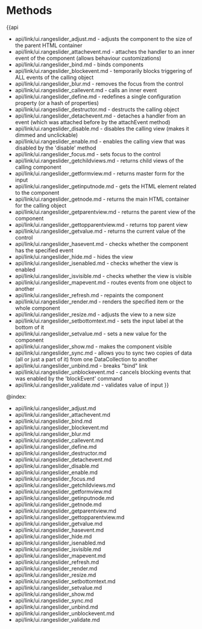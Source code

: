 Methods
=======

{{api
- api/link/ui.rangeslider_adjust.md - adjusts the component to the size of the parent HTML container
- api/link/ui.rangeslider_attachevent.md - attaches the handler to an inner event of the component (allows behaviour customizations)
- api/link/ui.rangeslider_bind.md - binds components
- api/link/ui.rangeslider_blockevent.md - temporarily blocks triggering of ALL events of the calling object
- api/link/ui.rangeslider_blur.md - removes the focus from the control
- api/link/ui.rangeslider_callevent.md - calls an inner event
- api/link/ui.rangeslider_define.md - redefines a single configuration property (or a hash of properties)
- api/link/ui.rangeslider_destructor.md - destructs the calling object
- api/link/ui.rangeslider_detachevent.md - detaches a handler from an event (which was attached before by the attachEvent method)
- api/link/ui.rangeslider_disable.md - disables the calling view (makes it dimmed and unclickable)
- api/link/ui.rangeslider_enable.md - enables the calling view that was disabled by the 'disable' method
- api/link/ui.rangeslider_focus.md - sets focus to the control
- api/link/ui.rangeslider_getchildviews.md - returns child views of the calling component
- api/link/ui.rangeslider_getformview.md - returns master form for the input
- api/link/ui.rangeslider_getinputnode.md - gets the HTML element related to the component
- api/link/ui.rangeslider_getnode.md - returns the main HTML container for the calling object
- api/link/ui.rangeslider_getparentview.md - returns the parent view of the component
- api/link/ui.rangeslider_gettopparentview.md - returns top parent view
- api/link/ui.rangeslider_getvalue.md - returns the current value of the control
- api/link/ui.rangeslider_hasevent.md - checks whether the component has the specified event
- api/link/ui.rangeslider_hide.md - hides the view
- api/link/ui.rangeslider_isenabled.md - checks whether the view is enabled
- api/link/ui.rangeslider_isvisible.md - checks whether the view is visible
- api/link/ui.rangeslider_mapevent.md - routes events from one object to another
- api/link/ui.rangeslider_refresh.md - repaints the component
- api/link/ui.rangeslider_render.md - renders the specified item or the whole component
- api/link/ui.rangeslider_resize.md - adjusts the view to a new size
- api/link/ui.rangeslider_setbottomtext.md - sets the input label at the bottom of it
- api/link/ui.rangeslider_setvalue.md - sets a new value for the component
- api/link/ui.rangeslider_show.md - makes the component visible
- api/link/ui.rangeslider_sync.md - allows you to sync two copies of data (all or just a part of it) from one DataCollection to another
- api/link/ui.rangeslider_unbind.md - breaks "bind" link
- api/link/ui.rangeslider_unblockevent.md - cancels blocking events that was enabled by the 'blockEvent' command
- api/link/ui.rangeslider_validate.md - validates value of input
}}

@index:
- api/link/ui.rangeslider_adjust.md
- api/link/ui.rangeslider_attachevent.md
- api/link/ui.rangeslider_bind.md
- api/link/ui.rangeslider_blockevent.md
- api/link/ui.rangeslider_blur.md
- api/link/ui.rangeslider_callevent.md
- api/link/ui.rangeslider_define.md
- api/link/ui.rangeslider_destructor.md
- api/link/ui.rangeslider_detachevent.md
- api/link/ui.rangeslider_disable.md
- api/link/ui.rangeslider_enable.md
- api/link/ui.rangeslider_focus.md
- api/link/ui.rangeslider_getchildviews.md
- api/link/ui.rangeslider_getformview.md
- api/link/ui.rangeslider_getinputnode.md
- api/link/ui.rangeslider_getnode.md
- api/link/ui.rangeslider_getparentview.md
- api/link/ui.rangeslider_gettopparentview.md
- api/link/ui.rangeslider_getvalue.md
- api/link/ui.rangeslider_hasevent.md
- api/link/ui.rangeslider_hide.md
- api/link/ui.rangeslider_isenabled.md
- api/link/ui.rangeslider_isvisible.md
- api/link/ui.rangeslider_mapevent.md
- api/link/ui.rangeslider_refresh.md
- api/link/ui.rangeslider_render.md
- api/link/ui.rangeslider_resize.md
- api/link/ui.rangeslider_setbottomtext.md
- api/link/ui.rangeslider_setvalue.md
- api/link/ui.rangeslider_show.md
- api/link/ui.rangeslider_sync.md
- api/link/ui.rangeslider_unbind.md
- api/link/ui.rangeslider_unblockevent.md
- api/link/ui.rangeslider_validate.md


